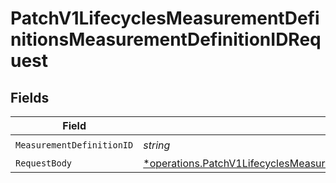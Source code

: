 # PatchV1LifecyclesMeasurementDefinitionsMeasurementDefinitionIDRequest


## Fields

| Field                                                                                                                                                                                         | Type                                                                                                                                                                                          | Required                                                                                                                                                                                      | Description                                                                                                                                                                                   |
| --------------------------------------------------------------------------------------------------------------------------------------------------------------------------------------------- | --------------------------------------------------------------------------------------------------------------------------------------------------------------------------------------------- | --------------------------------------------------------------------------------------------------------------------------------------------------------------------------------------------- | --------------------------------------------------------------------------------------------------------------------------------------------------------------------------------------------- |
| `MeasurementDefinitionID`                                                                                                                                                                     | *string*                                                                                                                                                                                      | :heavy_check_mark:                                                                                                                                                                            | N/A                                                                                                                                                                                           |
| `RequestBody`                                                                                                                                                                                 | [*operations.PatchV1LifecyclesMeasurementDefinitionsMeasurementDefinitionIDRequestBody](../../models/operations/patchv1lifecyclesmeasurementdefinitionsmeasurementdefinitionidrequestbody.md) | :heavy_minus_sign:                                                                                                                                                                            | N/A                                                                                                                                                                                           |